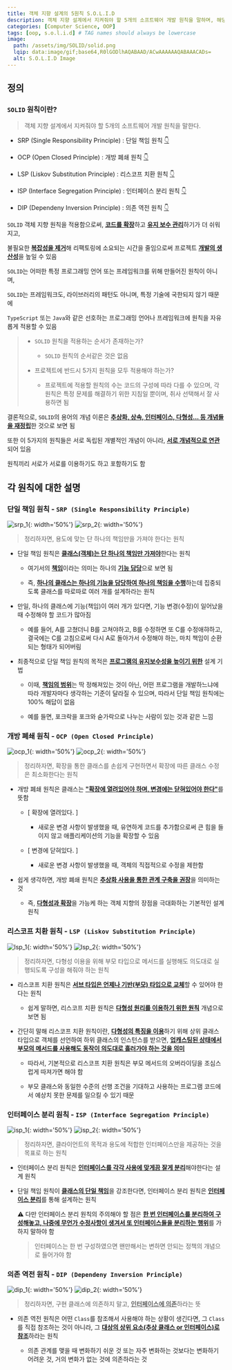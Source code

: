 ```yaml
---
title: 객체 지향 설계의 5원칙 S.O.L.I.D
description: 객체 지향 설계에서 지켜줘야 할 5개의 소프트웨어 개발 원칙을 말하며, 해당 5가지의 원칙에 대한 정리
categories: [Computer Science, OOP]
tags: [oop, s.o.l.i.d] # TAG names should always be lowercase
image:
  path: /assets/img/SOLID/solid.png
  lqip: data:image/gif;base64,R0lGODlhAQABAAD/ACwAAAAAAQABAAACADs=
  alt: S.O.L.I.D Image
---
```


## 정의

### `SOLID` 원칙이란?

> 객체 지향 설계에서 지켜줘야 할 5개의 소프트웨어 개발 원칙을 말한다.

- SRP (Single Responsibility Principle) : 단일 책임 원칙 [👇](#단일-책임-원칙---srp-single-responsibility-principle)

- OCP (Open Closed Principle) : 개방 폐쇄 원칙 [👇](#개방-폐쇄-원칙---ocp-open-closed-principle)

- LSP (Liskov Substitution Principle) : 리스코프 치환 원칙 [👇](#리스코프-치환-원칙---lsp-liskov-substitution-principle)

- ISP (Interface Segregation Principle) : 인터페이스 분리 원칙 [👇](#인터페이스-분리-원칙---isp-interface-segregation-principle)

- DIP (Dependeny Inversion Principle) : 의존 역전 원칙 [👇](#의존-역전-원칙---dip-dependeny-inversion-principle)

`SOLID` 객체 지향 원칙을 적용함으로써, <ins>**코드를 확장**</ins>하고 <ins>**유지 보수 관리**</ins>하기가 더 쉬워지고,

불필요한 <ins>**복잡성을 제거**</ins>해 리팩토링에 소요되는 시간을 줄임으로써 프로젝트 <ins>**개발의 생산성**</ins>을 높일 수 있음

`SOLID`는 어떠한 특정 프로그래밍 언어 또는 프레임워크를 위해 만들어진 원칙이 아니며,

`SOLID`는 프레임워크도, 라이브러리의 패턴도 아니며, 특정 기술에 국한되지 않기 때문에

`TypeScript` 또는 `Java`와 같은 선호하는 프로그래밍 언어나 프레임워크에 원칙을 자유롭게 적용할 수 있음

> - `SOLID` 원칙을 적용하는 순서가 존재하는가?
>
>   - `SOLID` 원칙의 순서같은 것은 없음
>
> - 프로젝트에 반드시 5가지 원칙을 모두 적용해야 하는가?
>
>   - 프로젝트에 적용할 원칙의 수는 코드의 구성에 따라 다를 수 있으며, 각 원칙은 특정 문제를 해결하기 위한 지침일 뿐이며, 취사 선택해서 잘 사용하면 됨

결론적으로, `SOLID`의 용어의 개념 이론은 <ins>**추상화, 상속, 인터페이스, 다형성... 등 개념들을 재정립**</ins>한 것으로 보면 됨

또한 이 5가지의 원칙들은 서로 독립된 개별적인 개념이 아니라, <ins>**서로 개념적으로 연관**</ins>되어 있음

원칙끼리 서로가 서로를 이용하기도 하고 포함하기도 함

## 각 원칙에 대한 설명

### 단일 책임 원칙 - `SRP (Single Responsibility Principle)`

![srp_1](/assets/img/SOLID/srp_1.png){: width='50%'}
![srp_2](/assets/img/SOLID/srp_2.png){: width='50%'}

> 정리하자면, 용도에 맞는 단 하나의 책임만을 가져야 한다는 원칙

- 단일 책임 원칙은 <ins>**클래스(객체)는 단 하나의 책임만 가져야**</ins>한다는 원칙

  - 여기서의 <ins>**책임**</ins>이라는 의미는 하나의 <ins>**기능 담당**</ins>으로 보면 됨

  - 즉, <ins>**하나의 클래스는 하나의 기능을 담당하여 하나의 책임을 수행**</ins>하는데 집중되도록 클래스를 따로따로 여러 개를 설계하라는 원칙

- 만일, 하나의 클래스에 기능(책임)이 여러 개가 있다면, 기능 변경(수정)이 일어났을 때 수정해야 할 코드가 많아짐

  - 예를 들어, A를 고쳤더니 B를 고쳐야하고, B를 수정하면 또 C를 수정애햐하고, 결국에는 C를 고침으로써 다시 A로 돌아가서 수정해야 하는, 마치 책임이 순환되는 형태가 되어버림

- 최종적으로 단일 책임 원칙의 목적은 <ins>**프로그램의 유지보수성을 높이기 위한**</ins> 설계 기법

  - 이때, <ins>**책임의 범위**</ins>는 딱 정해져있는 것이 아닌, 어떤 프로그램을 개발하느냐에 따라 개발자마다 생각하는 기준이 달라질 수 있으며, 따라서 단일 책임 원칙에는 100% 해답이 없음

  - 예를 들면, 포크락을 포크와 숟가락으로 나누는 사람이 있는 것과 같은 느낌

### 개방 폐쇄 원칙 - `OCP (Open Closed Principle)`

![ocp_1](/assets/img/SOLID/ocp_1.png){: width='50%'}
![ocp_2](/assets/img/SOLID/ocp_2.png){: width='50%'}

> 정리하자면, 확장을 통한 클래스를 손쉽게 구현하면서 확장에 따른 클래스 수정은 최소화한다는 원칙

- 개방 폐쇄 원칙은 클래스는 <ins>**"확장에 열려있어야 하며, 변경에는 닫혀있어야 한다"**</ins>를 뜻함

  - [ 확장에 열려있다. ]

    - 새로운 변경 사항이 발생했을 때, 유연하게 코드를 추가함으로써 큰 힘을 들이지 않고 애플리케이션의 기능을 확장할 수 있음

  - [ 변경에 닫혀있다. ]

    - 새로운 변경 사항이 발생했을 때, 객체의 직접적으로 수정을 제한함

- 쉽게 생각하면, 개방 폐쇄 원칙은 <ins>**추상화 사용을 통한 관계 구축을 권장**</ins>을 의미하는 것

  - 즉, <ins>**다형성과 확장**</ins>을 가능케 하는 객체 지향의 장점을 극대화하는 기본적인 설계 원칙

### 리스코프 치환 원칙 - `LSP (Liskov Substitution Principle)`

![lsp_1](/assets/img/SOLID/lsp_1.png){: width='50%'}
![lsp_2](/assets/img/SOLID/lsp_2.png){: width='50%'}

> 정리하자면, 다형성 이용을 위해 부모 타입으로 메서드를 실행해도 의도대로 실행되도록 구성을 해줘야 하는 원칙

- 리스코프 치환 원칙은 <ins>**서브 타입은 언제나 기반(부모) 타입으로 교체**</ins>할 수 있어야 한다는 원칙

  - 쉽게 말하면, 리스코프 치환 원칙은 <ins>**다형성 원리를 이용하기 위한 원칙**</ins> 개념으로 보면 됨

- 간단히 말해 리스코프 치환 원칙이란, <ins>**다형성의 특징을 이용**</ins>하기 위해 상위 클래스 타입으로 객체를 선언하여 하위 클래스의 인스턴스를 받으면, <ins>**업캐스팅된 상태에서 부모의 메서드를 사용해도 동작이 의도대로 흘러가야 하는 것을 의미**</ins>

  - 따라서, 기본적으로 리스코프 치환 원칙은 부모 메서드의 오버라이딩을 조심스럽게 따져가면 해야 함

  - 부모 클래스와 동일한 수준의 선행 조건을 기대하고 사용하는 프로그램 코드에서 예상치 못한 문제를 일으킬 수 있기 때문

### 인터페이스 분리 원칙 - `ISP (Interface Segregation Principle)`

![isp_1](/assets/img/SOLID/isp_1.png){: width='50%'}
![isp_2](/assets/img/SOLID/isp_2.png){: width='50%'}

> 정리하자면, 클라이언트의 목적과 용도에 적합한 인터페이스만을 제공하는 것을 목표로 하는 원칙

- 인터페이스 분리 원칙은 <ins>**인터페이스를 각각 사용에 맞게끔 잘게 분리**</ins>해야한다는 설계 원칙

- 단일 책임 원칙이 <ins>**클래스의 단일 책임**</ins>을 강조한다면, 인터페이스 분리 원칙은 <ins>**인터페이스 분리**</ins>를 통해 설계하는 원칙

  ⚠️ 다만 인터페이스 분리 원칙의 주의해야 할 점은 <ins>**한 번 인터페이스를 분리하여 구성해놓고, 나중에 무언가 수정사항이 생겨서 또 인터페이스들을 분리하는 행위**</ins>를 가하지 말하야 함

  > 인터페이스는 한 번 구성하였으면 왠만해서는 변하면 안되는 정책의 개념으로 들어가야 함

### 의존 역전 원칙 - `DIP (Dependeny Inversion Principle)`

![dip_1](/assets/img/SOLID/dip_1.png){: width='50%'}
![dip_2](/assets/img/SOLID/dip_2.png){: width='50%'}

> 정리하자면, 구현 클래스에 의존하지 말고, <ins>**인터페이스에 의존**</ins>하라는 뜻

- 의존 역전 원칙은 어떤 `Class`를 참조해서 사용해야 하는 상황이 생긴다면, 그 `Class`를 직접 참조하는 것이 아니라, 그 <ins>**대상의 상위 요소(추상 클래스 or 인터페이스)로 참조**</ins>하라는 원칙

  - 의존 관계를 맺을 때 변화하기 쉬운 것 또는 자주 변화하는 것보다는 변화하기 어려운 것, 거의 변화가 없는 것에 의존하라는 것
